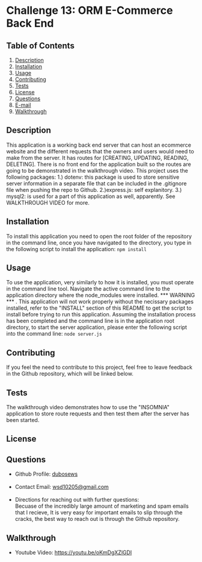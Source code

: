 # Challenge 13: ORM E-Commerce Back End

## Table of Contents <br />
  1. [Description](#description) 
  2. [Installation](#installation)
  3. [Usage](#usage)  
  4. [Contributing](#contributing)
  5. [Tests](#tests)
  6. [License](#license)
  7. [Questions](#questions)
  8. [E-mail](#e-mail)
  9. [Walkthrough](#walkthrough)

## Description <br />
This application is a working back end server that can host an ecommerce website and the different requests that the owners and users would need to make from the server. It has routes for [CREATING, UPDATING, READING, DELETING]. There is no front end for the application built so the routes are going to be demonstrated in the walkthrough video. This project uses the following packages: 1.) dotenv: this package is used to store sensitive server information in a separate file that can be included in the .gitignore file when pushing the repo to Github. 2.)express.js: self explanitory. 3.) mysql2: is used for a part of this application as well, apparently. See WALKTHROUGH VIDEO for more. 

## Installation <br />
To install this application you need to open the root folder of the repository in the command line, once you have navigated to the directory, you type in the following script to install the application: ```npm install```

## Usage <br />
To use the application, very similarly to how it is installed, you must operate in the command line tool. Navigate the active command line to the application directory where the node_modules were installed. *** WARNING *** . This application will not work properly without the necissary packages installed, refer to the "INSTALL" section of this README to get the script to install before trying to run this application. Assuming the installation process has been completed and the command line is in the application root directory, to start the server application, please enter the following script into the command line: ```node server.js```

## Contributing <br />
If you feel the need to contribute to this project, feel free to leave feedback in the Github repository, which will be linked below. 

## Tests <br />
The walkthrough video demonstrates how to use the "INSOMNIA" application to store route requests and then test them after the server has been started.

## License <br />
 

## Questions <br />
* Github Profile: [dubosews](https://github.com/dubosews) <br /><br />
* Contact Email: [wsd10205@gmail.com](mailto:wsd10205@gmail.com) <br /><br />
* Directions for reaching out with further questions:<br />
    Becuase of the incredibly large amount of marketing and spam emails that I recieve, It is very easy for important emails to slip through the cracks, the best way to reach out is through the Github repository. 



## Walkthrough <br />
* Youtube Video: https://youtu.be/oKmDgXZlGDI
